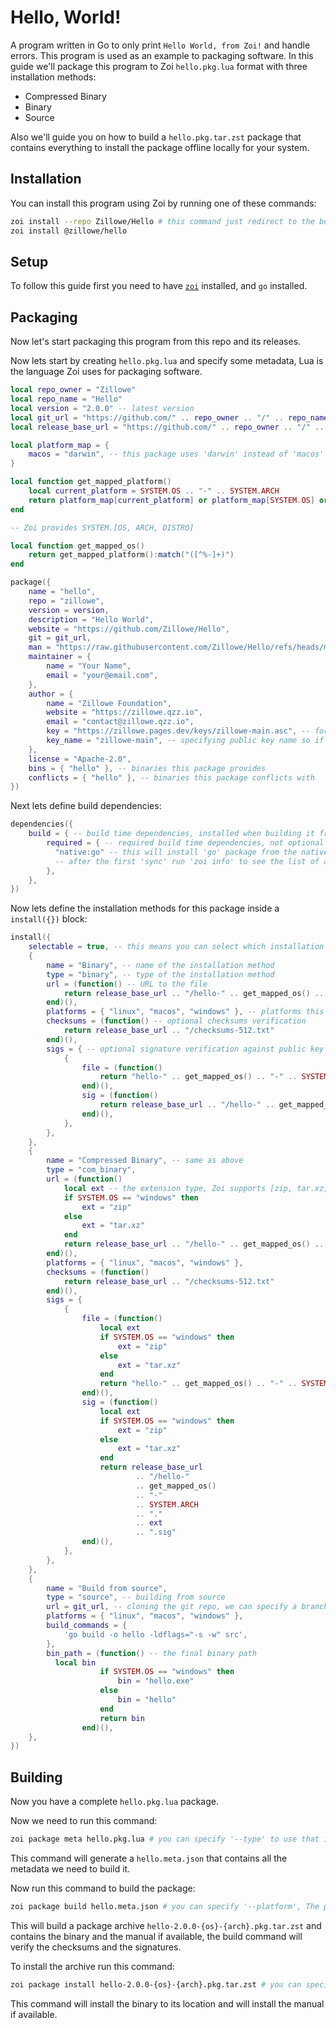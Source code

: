 # Hello, World!

A program written in Go to only print `Hello World, from Zoi!` and handle errors.
This program is used as an example to packaging software.
In this guide we'll package this program to Zoi `hello.pkg.lua` format with three installation methods:

- Compressed Binary
- Binary
- Source

Also we'll guide you on how to build a `hello.pkg.tar.zst` package that contains everything to install the package offline locally for your system.

## Installation

You can install this program using Zoi by running one of these commands:

```sh
zoi install --repo Zillowe/Hello # this command just redirect to the bellow command
zoi install @zillowe/hello
```

## Setup

To follow this guide first you need to have [`zoi`](https://github.com/Zillowe/Zoi) installed, and `go` installed.

## Packaging

Now let's start packaging this program from this repo and its releases.

Now lets start by creating `hello.pkg.lua` and specify some metadata, Lua is the language Zoi uses for packaging software.

```lua
local repo_owner = "Zillowe"
local repo_name = "Hello"
local version = "2.0.0" -- latest version
local git_url = "https://github.com/" .. repo_owner .. "/" .. repo_name .. ".git"
local release_base_url = "https://github.com/" .. repo_owner .. "/" .. repo_name .. "/releases/download/v" .. version

local platform_map = {
	macos = "darwin", -- this package uses 'darwin' instead of 'macos' and Zoi uses 'macos' by default, this and the other helper functions will help replacing 'macos' with 'darwin'
}

local function get_mapped_platform()
	local current_platform = SYSTEM.OS .. "-" .. SYSTEM.ARCH
	return platform_map[current_platform] or platform_map[SYSTEM.OS] or current_platform
end

-- Zoi provides SYSTEM.[OS, ARCH, DISTRO]

local function get_mapped_os()
	return get_mapped_platform():match("([^%-]+)")
end

package({
	name = "hello",
	repo = "zillowe",
	version = version,
	description = "Hello World",
	website = "https://github.com/Zillowe/Hello",
	git = git_url,
	man = "https://raw.githubusercontent.com/Zillowe/Hello/refs/heads/main/app/man.md", -- manual page, viewable with `zoi man` command
	maintainer = {
		name = "Your Name",
		email = "your@email.com",
	},
	author = {
		name = "Zillowe Foundation",
		website = "https://zillowe.qzz.io",
		email = "contact@zillowe.qzz.io",
		key = "https://zillowe.pages.dev/keys/zillowe-main.asc", -- for verifying signature
		key_name = "zillowe-main", -- specifying public key name so if its already in `zoi pgp` to use it instead of reimporting it
	},
	license = "Apache-2.0",
	bins = { "hello" }, -- binaries this package provides
	conflicts = { "hello" }, -- binaries this package conflicts with
})
```

Next lets define build dependencies:

```lua
dependencies({
	build = { -- build time dependencies, installed when building it from source
		required = { -- required build time dependencies, not optional
		  "native:go" -- this will install 'go' package from the native package manager, since go is pretty much widely available theres no need* to create a Zoi package for it
		  -- after the first 'sync' run 'zoi info' to see the list of available package managers and the native one for you
		},
	},
})
```

Now lets define the installation methods for this package inside a `install({})` block:

```lua
install({
	selectable = true, -- this means you can select which installation method you want by running the install command with '-i' flag
	{
		name = "Binary", -- name of the installation method
		type = "binary", -- type of the installation method
		url = (function() -- URL to the file
			return release_base_url .. "/hello-" .. get_mapped_os() .. "-" .. SYSTEM.ARCH
		end)(),
		platforms = { "linux", "macos", "windows" }, -- platforms this package support, [all, os-arch, os]
		checksums = (function() -- optional checksums verification
			return release_base_url .. "/checksums-512.txt"
		end)(),
		sigs = { -- optional signature verification against public key in maintainer or author fields
			{
				file = (function()
					return "hello-" .. get_mapped_os() .. "-" .. SYSTEM.ARCH
				end)(),
				sig = (function()
					return release_base_url .. "/hello-" .. get_mapped_os() .. "-" .. SYSTEM.ARCH .. ".sig"
				end)(),
			},
		},
	},
	{
		name = "Compressed Binary", -- same as above
		type = "com_binary",
		url = (function()
			local ext -- the extension type, Zoi supports [zip, tar.xz, tar.gz, tar.zst]
			if SYSTEM.OS == "windows" then
				ext = "zip"
			else
				ext = "tar.xz"
			end
			return release_base_url .. "/hello-" .. get_mapped_os() .. "-" .. SYSTEM.ARCH .. "." .. ext
		end)(),
		platforms = { "linux", "macos", "windows" },
		checksums = (function()
			return release_base_url .. "/checksums-512.txt"
		end)(),
		sigs = {
			{
				file = (function()
					local ext
					if SYSTEM.OS == "windows" then
						ext = "zip"
					else
						ext = "tar.xz"
					end
					return "hello-" .. get_mapped_os() .. "-" .. SYSTEM.ARCH .. "." .. ext
				end)(),
				sig = (function()
					local ext
					if SYSTEM.OS == "windows" then
						ext = "zip"
					else
						ext = "tar.xz"
					end
					return release_base_url
							.. "/hello-"
							.. get_mapped_os()
							.. "-"
							.. SYSTEM.ARCH
							.. "."
							.. ext
							.. ".sig"
				end)(),
			},
		},
	},
	{
		name = "Build from source",
		type = "source", -- building from source
		url = git_url, -- cloning the git repo, we can specify a branch or a tag
		platforms = { "linux", "macos", "windows" },
		build_commands = {
			'go build -o hello -ldflags="-s -w" src',
		},
		bin_path = (function() -- the final binary path
          local bin
					if SYSTEM.OS == "windows" then
						bin = "hello.exe"
					else
						bin = "hello"
					end
					return bin
				end)(),
	},
})
```

## Building

Now you have a complete `hello.pkg.lua` package.

Now we need to run this command:

```sh
zoi package meta hello.pkg.lua # you can specify '--type' to use that installation methods instead, by default: 1. Compressed Binary, 2. Binary, 3. Source
```

This command will generate a `hello.meta.json` that contains all the metadata we need to build it.

Now run this command to build the package:

```sh
zoi package build hello.meta.json # you can specify '--platform', The platform to build for (e.g. 'linux-amd64', 'windows-arm64', 'all', 'current'). Can be specified multiple times [default: current]
```

This will build a package archive `hello-2.0.0-{os}-{arch}.pkg.tar.zst` and contains the binary and the manual if available, the build command will verify the checksums and the signatures.

To install the archive run this command:

```sh
zoi package install hello-2.0.0-{os}-{arch}.pkg.tar.zst # you can specify '--scope', The scope to install the package to (user or system-wide) [default: user]
```

This command will install the binary to its location and will install the manual if available.
